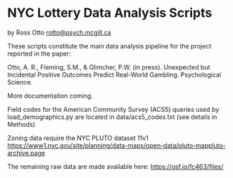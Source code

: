 
NYC Lottery Data Analysis Scripts
=========
by Ross Otto
rotto@psych.mcgill.ca

These scripts constitute the main data analysis pipeline for the project reported in the paper:

Otto, A. R., Fleming, S.M., & Glimcher, P.W. (in press). Unexpected but Incidental Positive Outcomes Predict Real-World Gambling. Psychological Science.

More documentation coming. 

Field codes for the American Community Survey (ACS5) queries used by load_demographics.py are located in data/acs5_codes.txt (see details in Methods)

Zoning data require the NYC PLUTO dataset 11v1
https://www1.nyc.gov/site/planning/data-maps/open-data/pluto-mappluto-archive.page

The remaining raw data are made available here:
https://osf.io/fc463/files/



